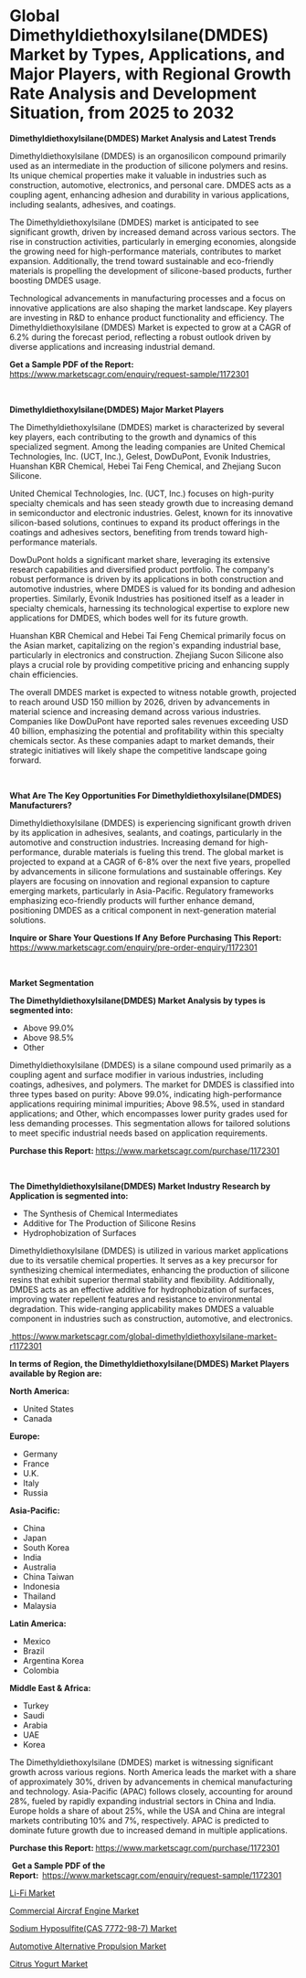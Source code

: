 <p><h1>Global Dimethyldiethoxylsilane(DMDES) Market by Types, Applications, and Major Players, with Regional Growth Rate Analysis and Development Situation, from 2025 to 2032</h1></p><p><strong>Dimethyldiethoxylsilane(DMDES) Market Analysis and Latest Trends</strong></p>
<p><p>Dimethyldiethoxylsilane (DMDES) is an organosilicon compound primarily used as an intermediate in the production of silicone polymers and resins. Its unique chemical properties make it valuable in industries such as construction, automotive, electronics, and personal care. DMDES acts as a coupling agent, enhancing adhesion and durability in various applications, including sealants, adhesives, and coatings.</p><p>The Dimethyldiethoxylsilane (DMDES) market is anticipated to see significant growth, driven by increased demand across various sectors. The rise in construction activities, particularly in emerging economies, alongside the growing need for high-performance materials, contributes to market expansion. Additionally, the trend toward sustainable and eco-friendly materials is propelling the development of silicone-based products, further boosting DMDES usage.</p><p>Technological advancements in manufacturing processes and a focus on innovative applications are also shaping the market landscape. Key players are investing in R&D to enhance product functionality and efficiency. The Dimethyldiethoxylsilane (DMDES) Market is expected to grow at a CAGR of 6.2% during the forecast period, reflecting a robust outlook driven by diverse applications and increasing industrial demand.</p></p>
<p><strong>Get a Sample PDF of the Report:&nbsp;</strong> <a href="https://www.marketscagr.com/enquiry/request-sample/1172301?utm_campaign=1944&utm_medium=2&utm_source=Github&utm_content=ia&utm_term=02022025&utm_id=dimethyldiethoxylsilanedmdes">https://www.marketscagr.com/enquiry/request-sample/1172301</a></p>
<p>&nbsp;</p>
<p><strong>Dimethyldiethoxylsilane(DMDES) Major Market Players</strong></p>
<p><p>The Dimethyldiethoxylsilane (DMDES) market is characterized by several key players, each contributing to the growth and dynamics of this specialized segment. Among the leading companies are United Chemical Technologies, Inc. (UCT, Inc.), Gelest, DowDuPont, Evonik Industries, Huanshan KBR Chemical, Hebei Tai Feng Chemical, and Zhejiang Sucon Silicone.</p><p>United Chemical Technologies, Inc. (UCT, Inc.) focuses on high-purity specialty chemicals and has seen steady growth due to increasing demand in semiconductor and electronic industries. Gelest, known for its innovative silicon-based solutions, continues to expand its product offerings in the coatings and adhesives sectors, benefiting from trends toward high-performance materials.</p><p>DowDuPont holds a significant market share, leveraging its extensive research capabilities and diversified product portfolio. The company's robust performance is driven by its applications in both construction and automotive industries, where DMDES is valued for its bonding and adhesion properties. Similarly, Evonik Industries has positioned itself as a leader in specialty chemicals, harnessing its technological expertise to explore new applications for DMDES, which bodes well for its future growth.</p><p>Huanshan KBR Chemical and Hebei Tai Feng Chemical primarily focus on the Asian market, capitalizing on the region's expanding industrial base, particularly in electronics and construction. Zhejiang Sucon Silicone also plays a crucial role by providing competitive pricing and enhancing supply chain efficiencies.</p><p>The overall DMDES market is expected to witness notable growth, projected to reach around USD 150 million by 2026, driven by advancements in material science and increasing demand across various industries. Companies like DowDuPont have reported sales revenues exceeding USD 40 billion, emphasizing the potential and profitability within this specialty chemicals sector. As these companies adapt to market demands, their strategic initiatives will likely shape the competitive landscape going forward.</p></p>
<p>&nbsp;</p>
<p><strong>What Are The Key Opportunities For Dimethyldiethoxylsilane(DMDES) Manufacturers?</strong></p>
<p><p>Dimethyldiethoxylsilane (DMDES) is experiencing significant growth driven by its application in adhesives, sealants, and coatings, particularly in the automotive and construction industries. Increasing demand for high-performance, durable materials is fueling this trend. The global market is projected to expand at a CAGR of 6-8% over the next five years, propelled by advancements in silicone formulations and sustainable offerings. Key players are focusing on innovation and regional expansion to capture emerging markets, particularly in Asia-Pacific. Regulatory frameworks emphasizing eco-friendly products will further enhance demand, positioning DMDES as a critical component in next-generation material solutions.</p></p>
<p><strong>Inquire or Share Your Questions If Any Before Purchasing This Report:</strong> <a href="https://www.marketscagr.com/enquiry/pre-order-enquiry/1172301?utm_campaign=1944&utm_medium=2&utm_source=Github&utm_content=ia&utm_term=02022025&utm_id=dimethyldiethoxylsilanedmdes">https://www.marketscagr.com/enquiry/pre-order-enquiry/1172301</a></p>
<p>&nbsp;</p>
<p><strong>Market Segmentation</strong></p>
<p><strong>The Dimethyldiethoxylsilane(DMDES) Market Analysis by types is segmented into:</strong></p>
<p><ul><li>Above 99.0%</li><li>Above 98.5%</li><li>Other</li></ul></p>
<p><p>Dimethyldiethoxylsilane (DMDES) is a silane compound used primarily as a coupling agent and surface modifier in various industries, including coatings, adhesives, and polymers. The market for DMDES is classified into three types based on purity: Above 99.0%, indicating high-performance applications requiring minimal impurities; Above 98.5%, used in standard applications; and Other, which encompasses lower purity grades used for less demanding processes. This segmentation allows for tailored solutions to meet specific industrial needs based on application requirements.</p></p>
<p><strong>Purchase this Report:&nbsp;</strong><a href="https://www.marketscagr.com/purchase/1172301?utm_campaign=1944&utm_medium=2&utm_source=Github&utm_content=ia&utm_term=02022025&utm_id=dimethyldiethoxylsilanedmdes">https://www.marketscagr.com/purchase/1172301</a></p>
<p>&nbsp;</p>
<p><strong>The Dimethyldiethoxylsilane(DMDES) Market Industry Research by Application is segmented into:</strong></p>
<p><ul><li>The Synthesis of Chemical Intermediates</li><li>Additive for The Production of Silicone Resins</li><li>Hydrophobization of Surfaces</li></ul></p>
<p><p>Dimethyldiethoxylsilane (DMDES) is utilized in various market applications due to its versatile chemical properties. It serves as a key precursor for synthesizing chemical intermediates, enhancing the production of silicone resins that exhibit superior thermal stability and flexibility. Additionally, DMDES acts as an effective additive for hydrophobization of surfaces, improving water repellent features and resistance to environmental degradation. This wide-ranging applicability makes DMDES a valuable component in industries such as construction, automotive, and electronics.</p></p>
<p><a href="https://www.marketscagr.com/global-dimethyldiethoxylsilane-market-r1172301?utm_campaign=1944&utm_medium=2&utm_source=Github&utm_content=ia&utm_term=02022025&utm_id=dimethyldiethoxylsilanedmdes">&nbsp;https://www.marketscagr.com/global-dimethyldiethoxylsilane-market-r1172301</a></p>
<p><strong>In terms of Region, the Dimethyldiethoxylsilane(DMDES) Market Players available by Region are:</strong></p>
<p>
    <p> <strong> North America: </strong>
        <ul>
            <li>United States</li>
            <li>Canada</li>
        </ul>
        </p> 
    <p> <strong> Europe: </strong>
        <ul>
            <li>Germany</li>
            <li>France</li>
            <li>U.K.</li>
            <li>Italy</li>
            <li>Russia</li>
        </ul>
        </p> 
    <p> <strong> Asia-Pacific: </strong>
        <ul>
            <li>China</li>
            <li>Japan</li>
            <li>South Korea</li>
            <li>India</li>
            <li>Australia</li>
            <li>China Taiwan</li>
            <li>Indonesia</li>
            <li>Thailand</li>
            <li>Malaysia</li>
        </ul>
        </p> 
    <p> <strong> Latin America: </strong>
        <ul>
            <li>Mexico</li>
            <li>Brazil</li>
            <li>Argentina Korea</li>
            <li>Colombia</li>
        </ul>
        </p> 
    <p> <strong> Middle East & Africa: </strong>
        <ul>
            <li>Turkey</li>
            <li>Saudi</li>
            <li>Arabia</li>
            <li>UAE</li>
            <li>Korea</li>
        </ul>
    </p>
    </p>
<p><p>The Dimethyldiethoxylsilane (DMDES) market is witnessing significant growth across various regions. North America leads the market with a share of approximately 30%, driven by advancements in chemical manufacturing and technology. Asia-Pacific (APAC) follows closely, accounting for around 28%, fueled by rapidly expanding industrial sectors in China and India. Europe holds a share of about 25%, while the USA and China are integral markets contributing 10% and 7%, respectively. APAC is predicted to dominate future growth due to increased demand in multiple applications.</p></p>
<p><strong>Purchase this Report: </strong><a href="https://www.marketscagr.com/purchase/1172301?utm_campaign=1944&utm_medium=2&utm_source=Github&utm_content=ia&utm_term=02022025&utm_id=dimethyldiethoxylsilanedmdes">https://www.marketscagr.com/purchase/1172301</a></p>
<p>&nbsp;<strong>Get a Sample PDF of the Report:&nbsp;&nbsp;</strong><a href="https://www.marketscagr.com/enquiry/request-sample/1172301?utm_campaign=1944&utm_medium=2&utm_source=Github&utm_content=ia&utm_term=02022025&utm_id=dimethyldiethoxylsilanedmdes">https://www.marketscagr.com/enquiry/request-sample/1172301</a></p>
<p><strong></strong></p>
<p><p><a href="https://www.linkedin.com/pulse/market-insights-evaluating-competitors-li-fi-projected-cagr-caace?utm_campaign=1944&utm_medium=2&utm_source=Github&utm_content=ia&utm_term=02022025&utm_id=dimethyldiethoxylsilanedmdes">Li-Fi Market</a></p><p><a href="https://www.linkedin.com/pulse/revenue-generation-insights-commercial-aircraf-engine-market-k8z2f?utm_campaign=1944&utm_medium=2&utm_source=Github&utm_content=ia&utm_term=02022025&utm_id=dimethyldiethoxylsilanedmdes">Commercial Aircraf Engine Market</a></p><p><a href="https://github.com/MarciaRunte/Market-Research-Report-List-1/blob/main/sodium-hyposulfitecas-7772-98-7-market.md?utm_campaign=1944&utm_medium=2&utm_source=Github&utm_content=ia&utm_term=02022025&utm_id=dimethyldiethoxylsilanedmdes">Sodium Hyposulfite(CAS 7772-98-7) Market</a></p><p><a href="https://www.linkedin.com/pulse/automotive-alternative-propulsion-market-research-report-tdiuf?utm_campaign=1944&utm_medium=2&utm_source=Github&utm_content=ia&utm_term=02022025&utm_id=dimethyldiethoxylsilanedmdes">Automotive Alternative Propulsion Market</a></p><p><a href="https://www.linkedin.com/pulse/in-depth-market-analysis-citrus-yogurt-trends-size-projected-hrvmf?utm_campaign=1944&utm_medium=2&utm_source=Github&utm_content=ia&utm_term=02022025&utm_id=dimethyldiethoxylsilanedmdes">Citrus Yogurt Market</a></p></p>